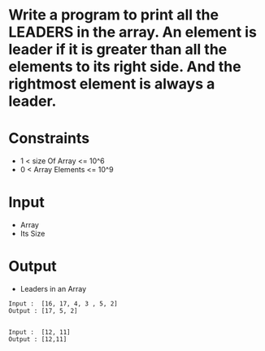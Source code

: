 # Write a program to print all the LEADERS in the array. An element is leader if it is greater than all the elements to its right side. And the rightmost element is always a leader. 

# Constraints
-  1 < size Of Array <= 10^6
-  0 < Array Elements <= 10^9

# Input
- Array
- Its Size

# Output
- Leaders in an Array

```
Input :  [16, 17, 4, 3 , 5, 2]
Output : [17, 5, 2]


Input :  [12, 11]
Output : [12,11]
```

